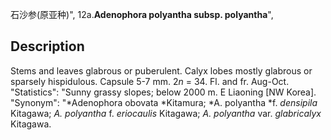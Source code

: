 石沙参(原亚种)",
12a.**Adenophora polyantha subsp. polyantha**",

## Description
Stems and leaves glabrous or puberulent. Calyx lobes mostly glabrous or sparsely hispidulous. Capsule 5-7 mm. 2*n* = 34. Fl. and fr. Aug-Oct.
  "Statistics": "Sunny grassy slopes; below 2000 m. E Liaoning [NW Korea].
  "Synonym": "*Adenophora obovata *Kitamura; *A. polyantha *f. *densipila* Kitagawa; *A. polyantha* f. *eriocaulis* Kitagawa; *A. polyantha* var. *glabricalyx* Kitagawa.
